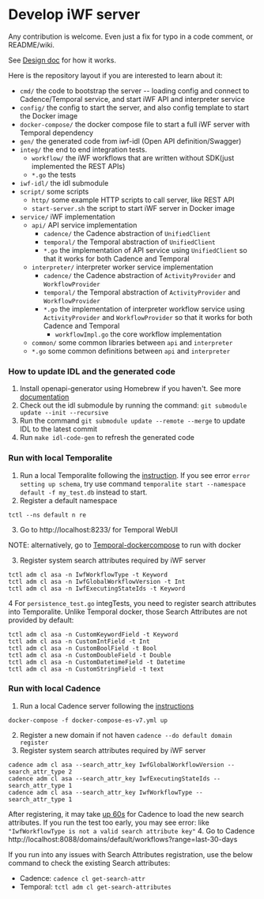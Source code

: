 # Develop iWF server

Any contribution is welcome. Even just a fix for typo in a code comment, or README/wiki.

See [Design doc](https://docs.google.com/document/d/1BpJuHf67ibaOWmN_uWw_pbrBVyb6U1PILXyzohxA5Ms/edit) for how it works.

Here is the repository layout if you are interested to learn about it:

* `cmd/` the code to bootstrap the server -- loading config and connect to Cadence/Temporal service, and start iWF API and interpreter service
* `config/` the config to start the server, and also config template to start the Docker image
* `docker-compose/` the docker compose file to start a full iWF server with Temporal dependency
* `gen/` the generated code from iwf-idl (Open API definition/Swagger)
* `integ/` the end to end integration tests.
    * `workflow/` the iWF workflows that are written without SDK(just implemented the REST APIs)
    * `*.go` the tests
* `iwf-idl/` the idl submodule
* `script/` some scripts
    * `http/` some example HTTP scripts to call server, like REST API
    * `start-server.sh` the script to start iWF server in Docker image
* `service/` iWF implementation
    * `api/` API service implementation
        * `cadence/` the Cadence abstraction of `UnifiedClient`
        * `temporal/` the Temporal abstraction of `UnifiedClient`
        * `*.go` the implementation of API service using `UnifiedClient` so that it works for both Cadence and Temporal
    * `interpreter/` interpreter worker service implementation
        * `cadence/` the Cadence abstraction of `ActivityProvider` and `WorkflowProvider`
        * `temporal/` the Temporal abstraction of `ActivityProvider` and `WorkflowProvider`
        * `*.go` the implementation of interpreter workflow service using `ActivityProvider` and `WorkflowProvider` so that it works for both Cadence and Temporal
            * `workflowImpl.go` the core workflow implementation
    * `common/` some common libraries between `api` and `interpreter`
    * `*.go` some common definitions between `api` and `interpreter`

### How to update IDL and the generated code
1. Install openapi-generator using Homebrew if you haven't. See more [documentation](https://openapi-generator.tech/docs/installation)
2. Check out the idl submodule by running the command: `git submodule update --init --recursive`
3. Run the command `git submodule update --remote --merge` to update IDL to the latest commit
4. Run `make idl-code-gen` to refresh the generated code


### Run with local Temporalite
1. Run a local Temporalite following the [instruction](https://github.com/temporalio/temporalite). If you see error `error setting up schema`, try use command `temporalite start --namespace default -f my_test.db` instead to start.
2. Register a default namespace
```shell
tctl --ns default n re
```
3. Go to http://localhost:8233/ for Temporal WebUI

NOTE: alternatively, go to [Temporal-dockercompose](https://github.com/temporalio/docker-compose) to run with docker

3. Register system search attributes required by iWF server
```shell
tctl adm cl asa -n IwfWorkflowType -t Keyword
tctl adm cl asa -n IwfGlobalWorkflowVersion -t Int
tctl adm cl asa -n IwfExecutingStateIds -t Keyword

```
4 For `persistence_test.go` integTests, you need to register search attributes into Temporalite. Unlike Temporal docker, those Search Attributes are not provided by default:
```shell
tctl adm cl asa -n CustomKeywordField -t Keyword
tctl adm cl asa -n CustomIntField -t Int
tctl adm cl asa -n CustomBoolField -t Bool
tctl adm cl asa -n CustomDoubleField -t Double
tctl adm cl asa -n CustomDatetimeField -t Datetime
tctl adm cl asa -n CustomStringField -t text
```

### Run with local Cadence
1. Run a local Cadence server following the [instructions](https://github.com/uber/cadence/tree/master/docker)
```
docker-compose -f docker-compose-es-v7.yml up
```
2. Register a new domain if not haven `cadence --do default domain register`
3. Register system search attributes required by iWF server
```
cadence adm cl asa --search_attr_key IwfGlobalWorkflowVersion --search_attr_type 2
cadence adm cl asa --search_attr_key IwfExecutingStateIds --search_attr_type 1
cadence adm cl asa --search_attr_key IwfWorkflowType --search_attr_type 1
```
After registering, it may take [up 60s](https://github.com/uber/cadence/blob/d618e32ac5ea05c411cca08c3e4859e800daa1e0/docker/config_template.yaml#L286) for Cadence to load the new search attributes. If you run the test too early, you may see error:
 like `"IwfWorkflowType is not a valid search attribute key"`
4. Go to Cadence http://localhost:8088/domains/default/workflows?range=last-30-days

If you run into any issues with Search Attributes registration, use the below command to check the existing Search attributes:

* Cadence: `cadence cl get-search-attr`
* Temporal: `tctl adm cl get-search-attributes`
